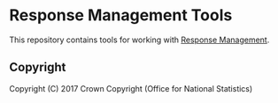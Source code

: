 # Response Management Tools
This repository contains tools for working with [Response Management](https://github.com/ONSdigital/response-management-service).

## Copyright
Copyright (C) 2017 Crown Copyright (Office for National Statistics)
